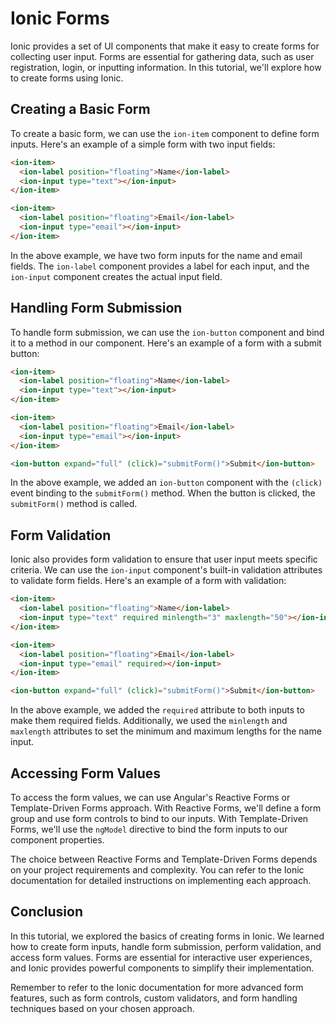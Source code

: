# Ionic Forms

Ionic provides a set of UI components that make it easy to create forms for collecting user input. Forms are essential for gathering data, such as user registration, login, or inputting information. In this tutorial, we'll explore how to create forms using Ionic.

## Creating a Basic Form

To create a basic form, we can use the `ion-item` component to define form inputs. Here's an example of a simple form with two input fields:

```html
<ion-item>
  <ion-label position="floating">Name</ion-label>
  <ion-input type="text"></ion-input>
</ion-item>

<ion-item>
  <ion-label position="floating">Email</ion-label>
  <ion-input type="email"></ion-input>
</ion-item>
```

In the above example, we have two form inputs for the name and email fields. The `ion-label` component provides a label for each input, and the `ion-input` component creates the actual input field.

## Handling Form Submission

To handle form submission, we can use the `ion-button` component and bind it to a method in our component. Here's an example of a form with a submit button:

```html
<ion-item>
  <ion-label position="floating">Name</ion-label>
  <ion-input type="text"></ion-input>
</ion-item>

<ion-item>
  <ion-label position="floating">Email</ion-label>
  <ion-input type="email"></ion-input>
</ion-item>

<ion-button expand="full" (click)="submitForm()">Submit</ion-button>
```

In the above example, we added an `ion-button` component with the `(click)` event binding to the `submitForm()` method. When the button is clicked, the `submitForm()` method is called.

## Form Validation

Ionic also provides form validation to ensure that user input meets specific criteria. We can use the `ion-input` component's built-in validation attributes to validate form fields. Here's an example of a form with validation:

```html
<ion-item>
  <ion-label position="floating">Name</ion-label>
  <ion-input type="text" required minlength="3" maxlength="50"></ion-input>
</ion-item>

<ion-item>
  <ion-label position="floating">Email</ion-label>
  <ion-input type="email" required></ion-input>
</ion-item>

<ion-button expand="full" (click)="submitForm()">Submit</ion-button>
```

In the above example, we added the `required` attribute to both inputs to make them required fields. Additionally, we used the `minlength` and `maxlength` attributes to set the minimum and maximum lengths for the name input.

## Accessing Form Values

To access the form values, we can use Angular's Reactive Forms or Template-Driven Forms approach. With Reactive Forms, we'll define a form group and use form controls to bind to our inputs. With Template-Driven Forms, we'll use the `ngModel` directive to bind the form inputs to our component properties.

The choice between Reactive Forms and Template-Driven Forms depends on your project requirements and complexity. You can refer to the Ionic documentation for detailed instructions on implementing each approach.

## Conclusion

In this tutorial, we explored the basics of creating forms in Ionic. We learned how to create form inputs, handle form submission, perform validation, and access form values. Forms are essential for interactive user experiences, and Ionic provides powerful components to simplify their implementation.

Remember to refer to the Ionic documentation for more advanced form features, such as form controls, custom validators, and form handling techniques based on your chosen approach.
